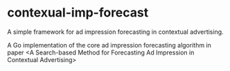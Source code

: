 # contexual-imp-forecast
A simple framework for ad impression forecasting in contextual advertising. 

A Go implementation of the core ad impression forecasting algorithm in paper &lt;A Search-based Method for Forecasting Ad Impression in Contextual Advertising>
